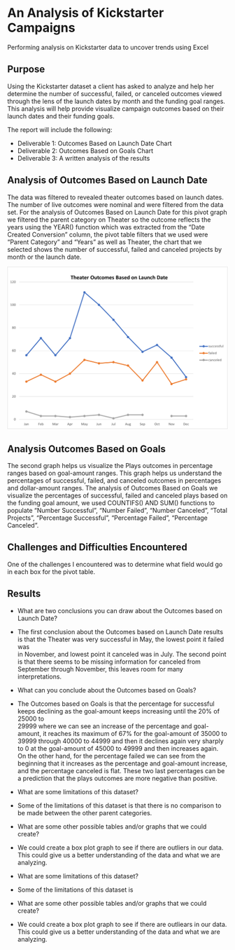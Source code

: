# An Analysis of Kickstarter Campaigns
Performing analysis on Kickstarter data to uncover trends using Excel

## Purpose
Using the Kickstarter dataset a client has asked to analyze and help her determine the number of successful, failed, or canceled outcomes viewed through the lens of the launch dates by month and the funding goal ranges. This analysis will help provide visualize campaign outcomes based on their launch dates and their funding goals.

The report will include the following:
  * Deliverable 1: Outcomes Based on Launch Date Chart
  * Deliverable 2: Outcomes Based on Goals Chart
  * Deliverable 3: A written analysis of the results 

## Analysis of Outcomes Based on Launch Date

The data was filtered to revealed theater outcomes based on launch dates. The number of live outcomes were nominal and were filtered from the data set.
For the analysis of Outcomes Based on Launch Date for this pivot graph we filtered the parent category on Theater so the outcome reflects the years using the YEAR() function which was extracted from the “Date Created Conversion” column, the pivot table filters that we used were “Parent Category” and “Years” as well as Theater, the chart that we selected shows the number of successful, failed and canceled projects by month or the launch date.

![Theater_Outcomes_vs_Launch](https://github.com/cbrito3/kickstarter-analysis/blob/main/Resources/Theater_Outcomes_vs_Launch.png)

## Analysis Outcomes Based on Goals

The second graph helps us visualize the Plays outcomes in percentage ranges based on goal-amount ranges. This graph helps us understand the percentages of successful, failed, and canceled outcomes in percentages and dollar-amount ranges.
The analysis of Outcomes Based on Goals we visualize the percentages of successful, failed and canceled plays based on the funding goal amount, we used COUNTIFS() AND SUM() functions to populate “Number Successful”, “Number Failed”, “Number Canceled”, “Total Projects”, “Percentage Successful”, “Percentage Failed”, “Percentage Canceled”.


## Challenges and Difficulties Encountered

One of the challenges I encountered was to determine what field would go in each box for the pivot table.

## Results

 * What are two conclusions you can draw about the Outcomes based on Launch Date? 
  - The first conclusion about the Outcomes based on Launch Date results is that the Theater was very successful in May, the lowest point it failed was     
    in November, and lowest point it canceled was in July. The second point is that there seems to be missing information for canceled from September 
    through November, this leaves room for many interpretations.

* What can you conclude about the Outcomes based on Goals? 
 - The Outcomes based on Goals is that the percentage for successful keeps declining as the goal-amount keeps increasing until the 20% of 25000 to  
   29999 where we can see an increase of the percentage and goal-amount, it reaches its maximum of 67% for the goal-amount of 35000 to 39999 through 
   40000 to 44999 and then it declines again very sharply to 0 at the goal-amount of 45000 to 49999 and then increases again. On the other hand, for
   the percentage failed we can see from the beginning that it increases as the percentage and goal-amount increase, and the percentage canceled is 
   flat. These two last percentages can be a prediction that the plays outcomes are more negative than positive.

* What are some limitations of this dataset? 
 - Some of the limitations of this dataset is that there is no comparison to be made between the other parent categories.

* What are some other possible tables and/or graphs that we could create? 
 - We could create a box plot graph to see if there are outliers in our data. This could give us a better understanding of the data and what we are 
  analyzing.

* What are some limitations of this dataset? 
 - Some of the limitations of this dataset is

* What are some other possible tables and/or graphs that we could create? 
 - We could create a box plot graph to see if there are outliears in our data. This could give us a better understanding of the data and what we are 
   analyzing.
